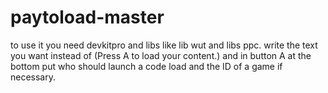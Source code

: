 # paytoload-master
to use it you need devkitpro and libs like lib wut and libs ppc.
write the text you want instead of (Press A to load your content.) and in button A at the bottom put who should launch a code load and the ID of a game if necessary.
